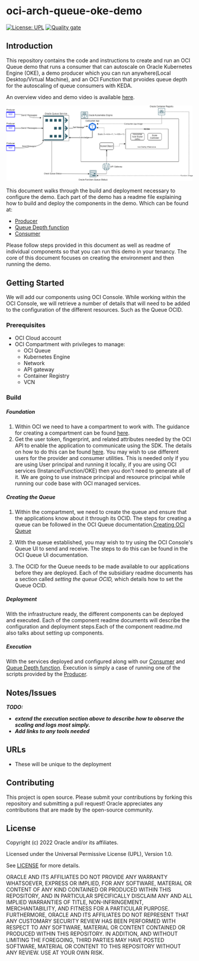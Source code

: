 # oci-arch-queue-oke-demo

[![License: UPL](https://img.shields.io/badge/license-UPL-green)](https://img.shields.io/badge/license-UPL-green) [![Quality gate](https://sonarcloud.io/api/project_badges/quality_gate?project=oracle-devrel_oci-arch-queue-oke-demo)](https://sonarcloud.io/dashboard?id=oracle-devrel_oci-arch-queue-oke-demo)

## Introduction
This repository contains the code and instructions to create and run an OCI Queue demo that runs a consumer that can autoscale on Oracle Kubernetes Engine (OKE), a demo producer which you can run anywhere(Local Desktop/Virtual Machine), and an OCI Function that prvoides queue depth for  the autoscaling of queue consumers with KEDA.

An overview video and demo video is available [here](https://youtu.be/4RMA_EMjyfo).

![](images/demo-architecture.png)

This document walks through the build and deployment necessary to configure the demo. Each part of the demo has a readme file explaining how to build and deploy the components in the demo. Which can be found at:

- [Producer](./local-producer/readme.md)
- [Queue Depth function](./queue-length-function/readme.md)
- [Consumer](./oke-consumer/readme.md)


Please follow steps provided in this document as well as readme of individual components so that you can run this demo in your tenancy.
The core of this document focuses on creating the environment and then running the demo.

## Getting Started

 We will add our components using OCI Console.  While working within the OCI Console, we will retrieve a number of details that will need to be added to the configuration of the different resources.  Such as the Queue OCID.

### Prerequisites

- OCI Cloud account
- OCI Compartment with privileges to manage:
  - OCI Queue
  - Kubernetes Engine
  - Network
  - API gateway
  - Container Registry
  - VCN    

### Build

##### Foundation

1. Within OCI we need to have a compartment to work with. The guidance for creating a compartment can be found [here](https://docs.oracle.com/en/cloud/paas/integration-cloud/oracle-integration-oci/creating-oci-compartment.html).
2. Get the user token, fingerprint, and related attributes needed by the OCI API to enable the application to communicate using the SDK. The details on how to do this can be found [here](https://docs.oracle.com/en-us/iaas/Content/API/Concepts/apisigningkey.htm). You may wish to use different users for the provider and consumer utilities. This is needed only if you are using User principal and running it locally, if you are using OCI services (Instance/Function/OKE) then you don't need to generate all of it. We are going to use instnace principal and resource principal while running our code base with OCI managed services.


##### Creating the Queue

1. Within the compartment, we need to create the queue and ensure that the applications know about it through its OCID. The steps for creating a queue can be followed in the OCI Queue documentation.<a href="https://docs.oracle.com/en-us/iaas/Content/queue/queue-create.htm" target="_blank">Creating OCI Queue</a>

2. With the queue established, you may wish to try using the OCI Console's Queue UI to send and receive. The steps to do this can be found in the OCI Queue UI documentation.
3. The OCID for the Queue needs to be made available to our applications before they are deployed. Each of the subsidiary readme documents has a section called *setting the queue OCID,* which details how to set the Queue OCID.





##### Deployment

With the infrastructure ready, the different components can be deployed and executed. Each of the component readme documents will describe the configuration and deployment steps.Each of the component readme.md also talks about setting up components.

##### Execution

With the services deployed and configured along with our [Consumer](./oke-consumer/readme.md) and [Queue Depth function](./queue-length-function/readme.md). Execution is simply a case of running one of the scripts provided by the [Producer](./local-producer/readme.md).

## Notes/Issues

***TODO:***

* ***extend the execution section above to describe how to observe the scaling and logs most simply.***
* ***Add links to any tools needed***

## URLs
* These will be unique to the deployment

## Contributing
This project is open source.  Please submit your contributions by forking this repository and submitting a pull request!  Oracle appreciates any contributions that are made by the open-source community.

## License
Copyright (c) 2022 Oracle and/or its affiliates.

Licensed under the Universal Permissive License (UPL), Version 1.0.

See [LICENSE](LICENSE) for more details.

ORACLE AND ITS AFFILIATES DO NOT PROVIDE ANY WARRANTY WHATSOEVER, EXPRESS OR IMPLIED, FOR ANY SOFTWARE, MATERIAL OR CONTENT OF ANY KIND CONTAINED OR PRODUCED WITHIN THIS REPOSITORY, AND IN PARTICULAR SPECIFICALLY DISCLAIM ANY AND ALL IMPLIED WARRANTIES OF TITLE, NON-INFRINGEMENT, MERCHANTABILITY, AND FITNESS FOR A PARTICULAR PURPOSE.  FURTHERMORE, ORACLE AND ITS AFFILIATES DO NOT REPRESENT THAT ANY CUSTOMARY SECURITY REVIEW HAS BEEN PERFORMED WITH RESPECT TO ANY SOFTWARE, MATERIAL OR CONTENT CONTAINED OR PRODUCED WITHIN THIS REPOSITORY. IN ADDITION, AND WITHOUT LIMITING THE FOREGOING, THIRD PARTIES MAY HAVE POSTED SOFTWARE, MATERIAL OR CONTENT TO THIS REPOSITORY WITHOUT ANY REVIEW. USE AT YOUR OWN RISK. 

